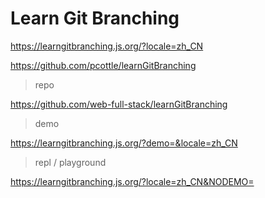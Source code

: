 # Learn Git Branching

https://learngitbranching.js.org/?locale=zh_CN

https://github.com/pcottle/learnGitBranching

> repo

https://github.com/web-full-stack/learnGitBranching

> demo

https://learngitbranching.js.org/?demo=&locale=zh_CN

> repl / playground


https://learngitbranching.js.org/?locale=zh_CN&NODEMO=
